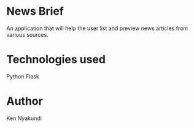 # News Brief
An application that will help the user list and preview news articles from various sources.

# Technologies used

Python
Flask

# Author

Ken Nyakundi